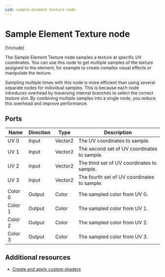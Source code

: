 ```yaml
---
uid: sample-element-texture-node
---
```


# Sample Element Texture node

[!include[](include_note_uitk.md)]

The Sample Element Texture node samples a texture at specific UV coordinates. You can use this node to get multiple samples of the texture assigned to the element, for example to create complex visual effects or manipulate the texture.

Sampling multiple times with this node is more efficient than using several separate nodes for individual samples. This is because each node introduces overhead by traversing internal branches to select the correct texture slot. By combining multiple samples into a single node, you reduce this overhead and improve performance.

## Ports

| Name    | Direction | Type    | Description                          |
|---------|-----------|---------|--------------------------------------|
| UV 0    | Input     | Vector2 | The UV coordinates to sample.        |
| UV 1    | Input     | Vector2 | The second set of UV coordinates to sample.    |
| UV 2    | Input     | Vector2 | The third set of UV coordinates to sample.     |
| UV 3    | Input     | Vector2 | The fourth set of UV coordinates to sample.    |
| Color 0 | Output    | Color   | The sampled color from UV 0.                   |
| Color 1 | Output    | Color   | The sampled color from UV 1.                   |
| Color 2 | Output    | Color   | The sampled color from UV 2.                   |
| Color 3 | Output    | Color   | The sampled color from UV 3.                   |

## Additional resources

- [Create and apply custom shaders](xref:uie-create-apply-custom-shaders)
